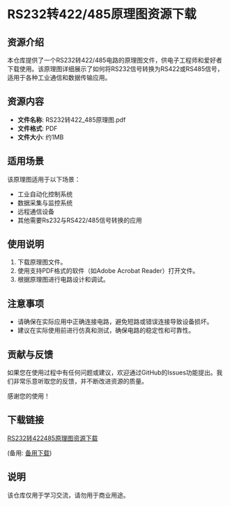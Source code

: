 # RS232转422/485原理图资源下载

## 资源介绍

本仓库提供了一个RS232转422/485电路的原理图文件，供电子工程师和爱好者下载使用。该原理图详细展示了如何将RS232信号转换为RS422或RS485信号，适用于各种工业通信和数据传输应用。

## 资源内容

- **文件名称**: RS232转422_485原理图.pdf
- **文件格式**: PDF
- **文件大小**: 约1MB

## 适用场景

该原理图适用于以下场景：

- 工业自动化控制系统
- 数据采集与监控系统
- 远程通信设备
- 其他需要Rs232与RS422/485信号转换的应用

## 使用说明

1. 下载原理图文件。
2. 使用支持PDF格式的软件（如Adobe Acrobat Reader）打开文件。
3. 根据原理图进行电路设计和调试。

## 注意事项

- 请确保在实际应用中正确连接电路，避免短路或错误连接导致设备损坏。
- 建议在实际使用前进行仿真和测试，确保电路的稳定性和可靠性。

## 贡献与反馈

如果您在使用过程中有任何问题或建议，欢迎通过GitHub的Issues功能提出。我们非常乐意听取您的反馈，并不断改进资源的质量。

感谢您的使用！

## 下载链接
[RS232转422485原理图资源下载](https://pan.quark.cn/s/c8d9a13c9ede) 

(备用: [备用下载](https://pan.baidu.com/s/1yHwYe3p_Gm95il6wISjTZA?pwd=1234))

## 说明

该仓库仅用于学习交流，请勿用于商业用途。
